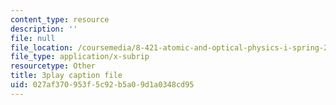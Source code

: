 ```yaml
---
content_type: resource
description: ''
file: null
file_location: /coursemedia/8-421-atomic-and-optical-physics-i-spring-2014/027af370953f5c92b5a09d1a0348cd95_r70MEz4cZFc.vtt
file_type: application/x-subrip
resourcetype: Other
title: 3play caption file
uid: 027af370-953f-5c92-b5a0-9d1a0348cd95
---
```

